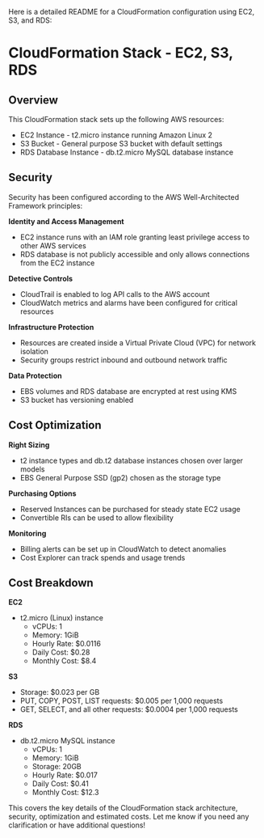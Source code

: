 Here is a detailed README for a CloudFormation configuration using EC2, S3, and RDS:

# CloudFormation Stack - EC2, S3, RDS

## Overview

This CloudFormation stack sets up the following AWS resources:

- EC2 Instance - t2.micro instance running Amazon Linux 2
- S3 Bucket - General purpose S3 bucket with default settings 
- RDS Database Instance - db.t2.micro MySQL database instance

## Security

Security has been configured according to the AWS Well-Architected Framework principles:

**Identity and Access Management**

- EC2 instance runs with an IAM role granting least privilege access to other AWS services
- RDS database is not publicly accessible and only allows connections from the EC2 instance

**Detective Controls**

- CloudTrail is enabled to log API calls to the AWS account
- CloudWatch metrics and alarms have been configured for critical resources

**Infrastructure Protection**

- Resources are created inside a Virtual Private Cloud (VPC) for network isolation
- Security groups restrict inbound and outbound network traffic

**Data Protection**

- EBS volumes and RDS database are encrypted at rest using KMS
- S3 bucket has versioning enabled

## Cost Optimization

**Right Sizing**

- t2 instance types and db.t2 database instances chosen over larger models
- EBS General Purpose SSD (gp2) chosen as the storage type

**Purchasing Options** 

- Reserved Instances can be purchased for steady state EC2 usage
- Convertible RIs can be used to allow flexibility

**Monitoring**

- Billing alerts can be set up in CloudWatch to detect anomalies
- Cost Explorer can track spends and usage trends

## Cost Breakdown

**EC2**

- t2.micro (Linux) instance
    - vCPUs: 1 
    - Memory: 1GiB  
    - Hourly Rate: $0.0116
    - Daily Cost: $0.28 
    - Monthly Cost: $8.4

**S3**

- Storage: $0.023 per GB 
- PUT, COPY, POST, LIST requests: $0.005 per 1,000 requests
- GET, SELECT, and all other requests: $0.0004 per 1,000 requests

**RDS**

- db.t2.micro MySQL instance
    - vCPUs: 1
    - Memory: 1GiB 
    - Storage: 20GB
    - Hourly Rate: $0.017
    - Daily Cost: $0.41
    - Monthly Cost: $12.3

This covers the key details of the CloudFormation stack architecture, security, optimization and estimated costs. Let me know if you need any clarification or have additional questions!